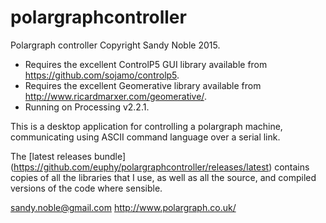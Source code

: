 polargraphcontroller
====================

Polargraph controller
Copyright Sandy Noble 2015.

- Requires the excellent ControlP5 GUI library available from https://github.com/sojamo/controlp5.
- Requires the excellent Geomerative library available from http://www.ricardmarxer.com/geomerative/.
- Running on Processing v2.2.1.

This is a desktop application for controlling a polargraph machine, communicating using ASCII command language over a serial link.

The [latest releases bundle] (https://github.com/euphy/polargraphcontroller/releases/latest) contains 
copies of all the libraries that I use, as well as all the source, and compiled versions of the code where sensible.

sandy.noble@gmail.com
http://www.polargraph.co.uk/
